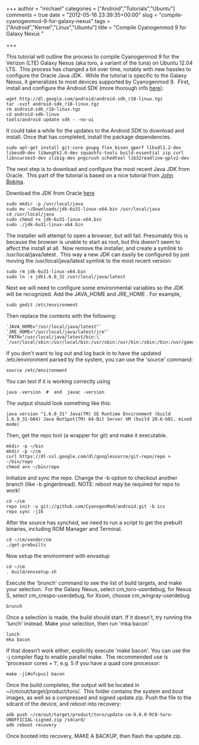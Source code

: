 +++
author = "michael"
categories = ["Android","Tutorials","Ubuntu"]
comments = true
date = "2012-05-16 23:39:35+00:00"
slug = "compile-cyanogenmod-9-for-galaxy-nexus"
tags = ["Android","Kernel","Linux","Ubuntu"]
title = "Compile Cyanogenmod 9 for Galaxy Nexus "

+++

This tutorial will outline the process to compile Cyanogenmod 9 for the Verizon (LTE) Galaxy Nexus (aka toro, a variant of the tuna) on Ubuntu 12.04 LTS.  This process has changed a bit over time, notably with new hassles to configure the Oracle Java JDK.  While the tutorial is specific to the Galaxy Nexus, it generalizes to most devices supported by Cyanogenmod 9.  First, install and configure the Android SDK (more thorough info [here](http://developer.android.com/sdk/installing.html)):

```
wget http://dl.google.com/android/android-sdk_r18-linux.tgz
tar -xvzf android-sdk_r18-linux.tgz
rm android-sdk_r18-linux.tgz
cd android-sdk-linux
tools/android update sdk - -no-ui
```

It could take a while for the updates to the Android SDK to download and install. Once that has completed, install the package dependencies.

```
sudo apt-get install git-core gnupg flex bison gperf libsdl1.2-dev libesd0-dev libwxgtk2.6-dev squashfs-tools build-essential zip curl libncurses5-dev zlib1g-dev pngcrush schedtool lib32readline-gplv2-dev
```

The next step is to download and configure the most recent Java JDK from Oracle.  This part of the tutorial is based on a nice tutorial from [John Bokma](http://johnbokma.com/mexit/2011/06/24/oracle-java-jdk-installation-ubuntu.html).

Download the JDK from Oracle [here](http://www.oracle.com/technetwork/java/javase/downloads/jdk-6u31-download-1501634.html)

```
sudo mkdir -p /usr/local/java
sudo mv ~/Downloads/jdk-6u31-linux-x64.bin /usr/local/java
cd /usr/local/java
sudo chmod +x jdk-6u31-linux-x64.bin
sudo ./jdk-6u31-linux-x64.bin
```

The installer will attempt to open a browser, but will fail. Presumably this is because the browser is unable to start as root, but this doesn't seem to affect the install at all.  Now remove the installer, and create a symlink to /usr/local/java/latest.  This way a new JDK can easily be configured by just moving the /usr/local/java/latest symlink to the most recent version:

```
sudo rm jdk-6u31-linux-x64.bin
sudo ln -s jdk1.6.0_31 /usr/local/java/latest
```

Next we will need to configure some environmental variables so the JDK will be recognized. Add the JAVA_HOME and JRE_HOME . For example,

```
sudo gedit /etc/environment
```

Then replace the contents with the following:

```
`JAVA_HOME="/usr/local/java/latest"` `JRE_HOME="/usr/local/java/latest/jre"` `PATH="/usr/local/java/latest/bin:\` `/usr/local/sbin:/usr/local/bin:/usr/sbin:/usr/bin:/sbin:/bin:/usr/games"
```

If you don't want to log out and log back in to have the updated /etc/environment parsed by the system, you can use the 'source' command:

```
source /etc/environment
```

You can test if it is working correctly using

```
java -version  #  and  javac -version
```

The output should look something like this:

```
java version "1.6.0_31" Java(TM) SE Runtime Environment (build 1.6.0_31-b04) Java HotSpot(TM) 64-Bit Server VM (build 20.6-b01, mixed mode)
```

Then, get the repo tool (a wrapper for git) and make it executable.

```
mkdir -p ~/bin
mkdir -p ~/cm
curl https://dl-ssl.google.com/dl/googlesource/git-repo/repo > ~/bin/repo
chmod a+x ~/bin/repo
```

Initialize and sync the repo. Change the -b option to checkout another branch (like -b gingerbread). NOTE: reboot may be required for repo to work!

```
cd ~/cm
repo init -u git://github.com/CyanogenMod/android.git -b ics
repo sync -j16
```

After the source has synched, we need to run a script to get the prebuilt binaries, including ROM Manager and Terminal.

```
cd ~/cm/vendor/cm
./get-prebuilts
```

Now setup the environment with envsetup

```
cd ~/cm
. build/envsetup.sh
```

Execute the 'brunch' command to see the list of build targets, and make your selection.  For the Galaxy Nexus, select cm_toro-userdebug, for Nexus S, select cm_crespo-userdebug, for Xoom, choose cm_wingray-userdebug

```
brunch
```

Once a selection is made, the build should start. If it doesn't, try running the 'lunch' instead. Make your selection, then run 'mka bacon'

```
lunch
mka bacon
```

If that doesn’t work either, explicitly execute 'make bacon'. You can use the -j compiler flag to enable parallel make.  The recommended use is 'processor cores + 1', e.g. 5 if you have a quad core processor:

```
make -j[#ofcpus] bacon
```

Once the build completes, the output will be located in ~/cm/out/target/product/toro/.  This folder contains the system and boot images, as well as a compressed and signed update.zip. Push the file to the sdcard of the device, and reboot into recovery:

```
adb push ~/cm/out/target/product/toro/update-cm-9.0.0-RC0-toro-UNOFFICIAL-signed.zip /sdcard/
adb reboot recovery
```

Once booted into recovery, MAKE A BACKUP, then flash the update.zip.


